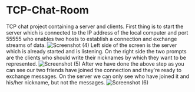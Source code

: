 # TCP-Chat-Room
TCP chat project containing a server and clients. First thing is to start the server which is connected to the IP address of the local computer and port 55555 
who enables two hosts to establish a connection and exchange streams of data.
![Screenshot (4)](https://user-images.githubusercontent.com/122024239/216836788-019eaf6b-81e5-401c-b39b-817e2b66918b.png)
Left side of the screen is the server which is already started and is listening. On the right side the two prompts are the clients who should write their nicknames by which they want to be represented.
![Screenshot (5)](https://user-images.githubusercontent.com/122024239/216836914-3f85d2a4-9790-422b-b442-31af24f63d5e.png)
After we have done the above step as you can see our two friends have joined the connection and they're ready to exchange messages. On the server we can only see who have joined it and his/her nickname, but not the messages. 
![Screenshot (6)](https://user-images.githubusercontent.com/122024239/216837690-705fe89e-15fd-46a5-9b72-d8ae3ac53ec3.png)
